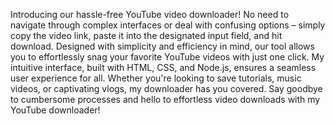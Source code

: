 Introducing our hassle-free YouTube video downloader!
No need to navigate through complex interfaces or deal with confusing options – simply copy the video link, paste it into the designated input field, and hit download.
Designed with simplicity and efficiency in mind, our tool allows you to effortlessly snag your favorite YouTube videos with just one click.
My intuitive interface, built with HTML, CSS, and Node.js, ensures a seamless user experience for all. 
Whether you're looking to save tutorials, music videos, or captivating vlogs, my downloader has you covered.
Say goodbye to cumbersome processes and hello to effortless video downloads with my YouTube downloader!
